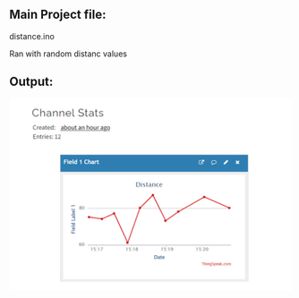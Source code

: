 ## Main Project file:
distance.ino

Ran with random distanc values 

## Output:

![distance](./distance.PNG)
